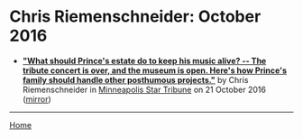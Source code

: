 # Chris Riemenschneider: October 2016

 - [**"What should Prince's estate do to keep his music alive? -- The tribute concert is over, and the museum is open. Here's how Prince's family should handle other posthumous projects."**](http://www.startribune.com/what-should-prince-s-estate-do-to-keep-his-music-alive/397828981/) by Chris Riemenschneider in [Minneapolis Star Tribune](http://www.startribune.com/) on 21 October 2016 ([mirror](https://web.archive.org/web/*/http://www.startribune.com/what-should-prince-s-estate-do-to-keep-his-music-alive/397828981/))

----

[Home](./)
